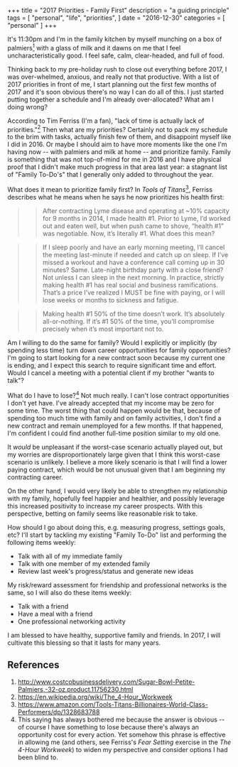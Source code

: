 +++
title = "2017 Priorities - Family First"
description = "a guiding principle"
tags = [
    "personal",
    "life",
    "priorities",
]
date = "2016-12-30"
categories = [
    "personal"
]
+++

It's 11:30pm and I'm in the family kitchen by myself munching on a box of palmiers[<sup>1</sup>][1] with a glass of milk and it dawns on me that I feel uncharacteristically good. I feel safe, calm, clear-headed, and full of food.

Thinking back to my pre-holiday rush to close out everything before 2017, I was over-whelmed, anxious, and really not that productive. With a list of 2017 priorities in front of me, I start planning out the first few months of 2017 and it's soon obvious there's no way I can do all of this. I just started putting together a schedule and I'm already over-allocated? What am I doing wrong?

According to Tim Ferriss (I'm a fan), "lack of time is actually lack of priorities."[<sup>2</sup>][2] Then  what are my priorities? Certainly not to pack my schedule to the brim with tasks, actually finish few of them, and disappoint myself like I did in 2016. Or maybe I should aim to have more moments like the one I'm having now -- with palmiers and milk at home -- and prioritize family. Family is something that was not top-of-mind for me in 2016 and I have physical proof that I didn't make much progress in that area last year: a stagnant list of "Family To-Do's" that I generally only added to throughout the year.

What does it mean to prioritize family first? In _Tools of Titans_[<sup>3</sup>][3], Ferriss describes what he means when he says he now prioritizes his health first:

>> After contracting Lyme disease and operating at ~10% capacity for 9 months in 2014, I made health #1. Prior to Lyme, I’d worked out and eaten well, but when push came to shove, “health #1” was negotiable. Now, it’s literally #1. What does this mean?

>> If I sleep poorly and have an early morning meeting, I’ll cancel the meeting last-minute if needed and catch up on sleep. If I’ve missed a workout and have a conference call coming up in 30 minutes? Same. Late-night birthday party with a close friend? Not unless I can sleep in the next morning. In practice, strictly making health #1 has real social and business ramifications. That’s a price I’ve realized I MUST be fine with paying, or I will lose weeks or months to sickness and fatigue.

>> Making health #1 50% of the time doesn’t work. It’s absolutely all-or-nothing. If it’s #1 50% of the time, you’ll compromise precisely when it’s most important not to.

Am I willing to do the same for family? Would I explicitly or implicitly (by spending less time) turn down career opportunities for family opportunities? I'm going to start looking for a new contract soon because my current one is ending, and I expect this search to require significant time and effort. Would I cancel a meeting with a potential client if my brother "wants to talk"?

What do I have to lose?[<sup>4</sup>][4] Not much really. I can't lose contract opportunities I don't yet have. I've already accepted that my income may be zero for some time. The worst thing that could happen would be that, because of spending too much time with family and on family activities, I don't find a new contract and remain unemployed for a few months. If that happened, I'm confident I could find another full-time position similar to my old one.

It _would_ be unpleasant if the worst-case scenario actually played out, but my worries are disproportionately large given that I think this worst-case scenario is unlikely. I believe a more likely scenario is that I will find a lower paying contract, which would be not unusual given that I am beginning my contracting career.

On the other hand, I would very likely be able to strengthen my relationship with my family, hopefully feel happier and healthier, and possibly leverage this increased positivity to increase my career prospects. With this perspective, betting on family seems like reasonable risk to take.

How should I go about doing this, e.g. measuring progress, settings goals, etc?
I'll start by tackling my existing "Family To-Do" list and performing the following items weekly:

* Talk with all of my immediate family
* Talk with one member of my extended family
* Review last week's progress/status and generate new ideas

My risk/reward assessment for friendship and professional networks is the same, so I will also do these items weekly:

* Talk with a friend
* Have a meal with a friend
* One professional networking activity

I am blessed to have healthy, supportive family and friends. In 2017, I will cultivate this blessing so that it lasts for many years.

[1]: http://www.costcobusinessdelivery.com/Sugar-Bowl-Petite-Palmiers,-32-oz.product.11756230.html
[2]: https://en.wikipedia.org/wiki/The_4-Hour_Workweek
[3]: https://www.amazon.com/Tools-Titans-Billionaires-World-Class-Performers/dp/1328683788
[4]: #references

## References
1. http://www.costcobusinessdelivery.com/Sugar-Bowl-Petite-Palmiers,-32-oz.product.11756230.html
2. https://en.wikipedia.org/wiki/The_4-Hour_Workweek
3. https://www.amazon.com/Tools-Titans-Billionaires-World-Class-Performers/dp/1328683788
4. This saying has always bothered me because the answer is obvious -- of course I have something to lose because there's always an opportunity cost for every action. Yet somehow this phrase is effective in allowing me (and others, see Ferriss's _Fear Setting_ exercise in the _The 4-Hour Workweek_) to widen my perspective and consider options I had been blind to.
